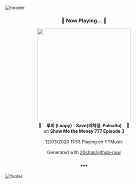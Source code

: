 ![header](https://capsule-render.vercel.app/api?type=wave&height=170&section=header&text=Hi.%20I'm%20SHIFT&fontColor=090707&fontAlignX=45&fontAlignY=65&fontSize=100)

<h3 align="center">🎵 Now Playing... 🎵</h3>
<p align="center">
  <a href="https://music.youtube.com/channel/UCsz35tVwzTPeYiadbFgd2bA">
    <img width="300" src="https://lh3.googleusercontent.com/9YFoZ8bQtTdX1P0H3e-tHskonaO5Alwc7qW9Q5hPUkFhO69g98mv5IbjW-zggs2QowoOgDAS7OdAq_E">
  </a>
  <br>
  🎵&nbsp&nbsp&nbsp <b>루피 (Loopy) - Save(피처링: Paloalto)</b> &nbsp&nbsp&nbsp🎵
  <br>
  on <b>Show Me the Money 777 Episode 3</b>
  
  <br />
  <br />
  12/03/2020 11:53 Playing on YTMusic
  <br />
  <br />
  Generated with <a href="https://github.com/20chan/github-now">20chan/github-now</a>
</p>

<h3 align="center">•••</h3>

![footer](https://capsule-render.vercel.app/api?type=wave&height=150&section=footer)
